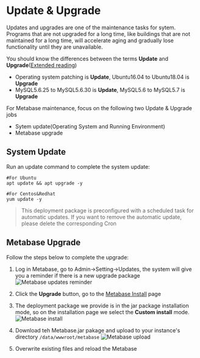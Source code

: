 # Update & Upgrade

Updates and upgrades are one of the maintenance tasks for sytem. Programs that are not upgraded for a long time, like buildings that are not maintained for a long time, will accelerate aging and gradually lose functionality until they are unavailable.

You should know the differences between the terms **Update** and **Upgrade**([Extended reading](https://support.websoft9.com/docs/faq/tech-upgrade.html#update-vs-upgrade))
- Operating system patching is **Update**, Ubuntu16.04 to Ubuntu18.04 is **Upgrade**
- MySQL5.6.25 to MySQL5.6.30 is **Update**, MySQL5.6 to MySQL5.7 is **Upgrade**

For Metabase maintenance, focus on the following two Update & Upgrade jobs

- Sytem update(Operating System and Running Environment) 
- Metabase upgrade 

## System Update

Run an update command to complete the system update:

``` shell
#For Ubuntu
apt update && apt upgrade -y

#For Centos&Redhat
yum update -y
```
> This deployment package is preconfigured with a scheduled task for automatic updates. If you want to remove the automatic update, please delete the corresponding Cron

## Metabase Upgrade

Follow the steps below to complete the upgrade:

1. Log in Metabase, go to Admin->Setting->Updates, the system will give you a reminder if there is a new upgrade package
![Metabase updates reminder](https://libs.websoft9.com/Websoft9/DocsPicture/en/metabase/metabase-updatereminder-websoft9.png)

2. Click the **Upgrade** button, go to the [Metabase Install](https://metabase.com/start/) page

3. The deployment package we provide is in the jar package installation mode, so on the installation page we select the **Custom install** mode.
![Metabase install](https://libs.websoft9.com/Websoft9/DocsPicture/zh/metabase/metabase-updatedl-websoft9.png)

3. Download teh Metabase.jar pakage and upload to your instance's directory `/data/wwwroot/metabase`
![Metabase upload](https://libs.websoft9.com/Websoft9/DocsPicture/zh/metabase/metabase-updatereplace-websoft9.png)

4. Overwrite existing files and reload the Metabase
